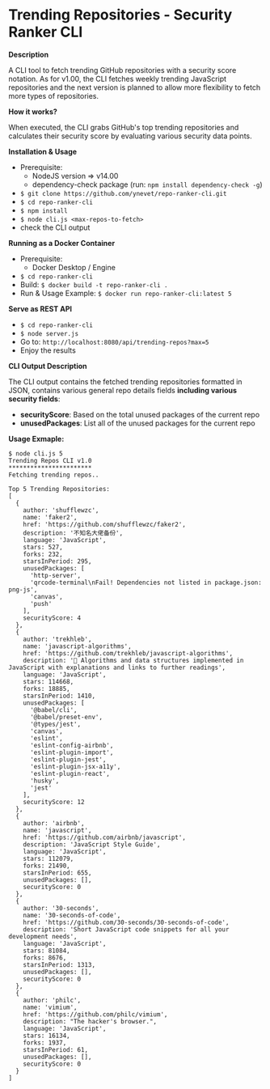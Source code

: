 # Trending Repositories - Security Ranker CLI
**Description**

A CLI tool to fetch trending GitHub repositories with a security score notation. As for v1.00, the CLI fetches weekly trending JavaScript repositories and the next version is planned to allow more flexibility to fetch more types of repositories.

**How it works?**

When executed, the CLI grabs GitHub's top trending repositories and calculates their security score by evaluating various security data points.

**Installation & Usage**
 - Prerequisite:
   - NodeJS version => v14.00
   - dependency-check package (run: `npm install dependency-check -g`)
 - `$ git clone https://github.com/ynevet/repo-ranker-cli.git`
 - `$ cd repo-ranker-cli`
 - `$ npm install`
 - `$ node cli.js <max-repos-to-fetch>`
 - check the CLI output

**Running as a Docker Container**
 - Prerequisite:
   - Docker Desktop / Engine
 -   `$ cd repo-ranker-cli`
 -   Build: `$ docker build -t repo-ranker-cli .`
 -   Run & Usage Example: `$ docker run repo-ranker-cli:latest 5`

**Serve as REST API**
-   `$ cd repo-ranker-cli`
-   `$ node server.js`
-   Go to: `http://localhost:8080/api/trending-repos?max=5`
-   Enjoy the results

**CLI Output Description**

The CLI output contains the fetched trending repositories formatted in JSON, contains various general repo details fields **including various security fields**:
- **securityScore**: Based on the total unused packages of the current repo
- **unusedPackages**: List all of the unused packages for the current repo

  
 **Usage Exmaple:**
```console
$ node cli.js 5 
Trending Repos CLI v1.0
***********************
Fetching trending repos..

Top 5 Trending Repositories:
[
  {
    author: 'shufflewzc',
    name: 'faker2',
    href: 'https://github.com/shufflewzc/faker2',
    description: '不知名大佬备份',
    language: 'JavaScript',
    stars: 527,
    forks: 232,
    starsInPeriod: 295,
    unusedPackages: [
      'http-server',
      'qrcode-terminal\nFail! Dependencies not listed in package.json: png-js',
      'canvas',
      'push'
    ],
    securityScore: 4
  },
  {
    author: 'trekhleb',
    name: 'javascript-algorithms',
    href: 'https://github.com/trekhleb/javascript-algorithms',
    description: '📝 Algorithms and data structures implemented in JavaScript with explanations and links to further readings',
    language: 'JavaScript',
    stars: 114668,
    forks: 18885,
    starsInPeriod: 1410,
    unusedPackages: [
      '@babel/cli',
      '@babel/preset-env',
      '@types/jest',
      'canvas',
      'eslint',
      'eslint-config-airbnb',
      'eslint-plugin-import',
      'eslint-plugin-jest',
      'eslint-plugin-jsx-a11y',
      'eslint-plugin-react',
      'husky',
      'jest'
    ],
    securityScore: 12
  },
  {
    author: 'airbnb',
    name: 'javascript',
    href: 'https://github.com/airbnb/javascript',
    description: 'JavaScript Style Guide',
    language: 'JavaScript',
    stars: 112079,
    forks: 21490,
    starsInPeriod: 655,
    unusedPackages: [],
    securityScore: 0
  },
  {
    author: '30-seconds',
    name: '30-seconds-of-code',
    href: 'https://github.com/30-seconds/30-seconds-of-code',
    description: 'Short JavaScript code snippets for all your development needs',
    language: 'JavaScript',
    stars: 81084,
    forks: 8676,
    starsInPeriod: 1313,
    unusedPackages: [],
    securityScore: 0
  },
  {
    author: 'philc',
    name: 'vimium',
    href: 'https://github.com/philc/vimium',
    description: "The hacker's browser.",
    language: 'JavaScript',
    stars: 16134,
    forks: 1937,
    starsInPeriod: 61,
    unusedPackages: [],
    securityScore: 0
  }
]
```
